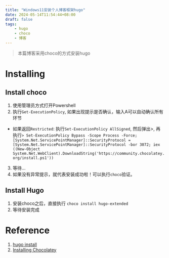 ```yaml
---
title: "Windows11安装个人博客框架hugo"
date: 2024-05-14T11:54:44+08:00
draft: false
tags:
    - hugo
    - choco
    - 博客
---
```


> 本篇博客采用choco的方式安装hugo

# Installing

## Install choco
1. 使用管理员方式打开Powershell
2. 执行```Get-ExecutionPolicy```, 如果出现提示是否确认，输入A可以自动确认所有环节
- 如果返回```Restricted```: 执行```Set-ExecutionPolicy AllSigned```, 然后弹出>, 再执行```> Set-ExecutionPolicy Bypass -Scope Process -Force; [System.Net.ServicePointManager]::SecurityProtocol = [System.Net.ServicePointManager]::SecurityProtocol -bor 3072; iex ((New-Object System.Net.WebClient).DownloadString('https://community.chocolatey.org/install.ps1')) ```
3. 等待...
4. 如果没有异常提示，就代表安装成功啦！可以执行```choco```验证。

## Install Hugo
1. 安装choco之后，直接执行 ```choco install hugo-extended```
2. 等待安装完成

# Reference
1. [hugo install](https://gohugo.io/installation/windows/)
2. [Installing Chocolatey](https://chocolatey.org/install)